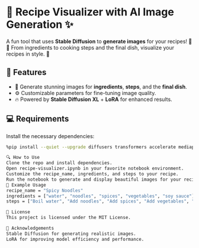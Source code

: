 # 🍜 Recipe Visualizer with AI Image Generation ✨

A fun tool that uses **Stable Diffusion** to **generate images** for your recipes! 🍲✨ From ingredients to cooking steps and the final dish, visualize your recipes in style. 🌟

## 🚀 Features

- 🎨 Generate stunning images for **ingredients**, **steps**, and the **final dish**.
- ⚙️ Customizable parameters for fine-tuning image quality.
- 🔥 Powered by **Stable Diffusion XL** + **LoRA** for enhanced results.

## 💻 Requirements

Install the necessary dependencies:

```bash
%pip install --quiet --upgrade diffusers transformers accelerate mediapy peft

🔍 How to Use
Clone the repo and install dependencies.
Open recipe-visualizer.ipynb in your favorite notebook environment.
Customize the recipe_name, ingredients, and steps to your recipe.
Run the notebook to generate and display beautiful images for your recipe. 🌈
🍝 Example Usage
recipe_name = "Spicy Noodles"
ingredients = ["water", "noodles", "spices", "vegetables", "soy sauce"]
steps = ["Boil water", "Add noodles", "Add spices", "Add vegetables", "Add soy sauce", "Cook for 5 minutes"]

📜 License
This project is licensed under the MIT License.

🙏 Acknowledgements
Stable Diffusion for generating realistic images.
LoRA for improving model efficiency and performance.